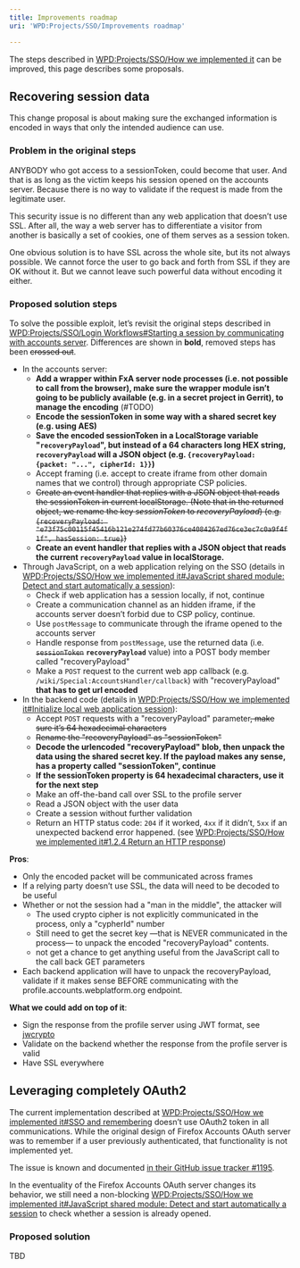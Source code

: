 ```yaml
---
title: Improvements roadmap
uri: 'WPD:Projects/SSO/Improvements roadmap'

---
```

The steps described in [WPD:Projects/SSO/How we implemented it](/WPD:Projects/SSO/How_we_implemented_it) can be improved, this page describes some proposals.

## Recovering session data

This change proposal is about making sure the exchanged information is encoded in ways that only the intended audience can use.

### Problem in the original steps

ANYBODY who got access to a sessionToken, could become that user. And that is as long as the victim keeps his session opened on the accounts server. Because there is no way to validate if the request is made from the legitimate user.

This security issue is no different than any web application that doesn’t use SSL. After all, the way a web server has to differentiate a visitor from another is basically a set of cookies, one of them serves as a session token.

One obvious solution is to have SSL across the whole site, but its not always possible. We cannot force the user to go back and forth from SSL if they are OK without it. But we cannot leave such powerful data without encoding it either.

### Proposed solution steps

To solve the possible exploit, let’s revisit the original steps described in [WPD:Projects/SSO/Login Workflows\#Starting a session by communicating with accounts server](/WPD:Projects/SSO/Login_Workflows#Starting_a_session_by_communicating_with_accounts_server). Differences are shown in **bold**, removed steps has been ~~crossed out~~.

-   In the accounts server:
    -   **Add a wrapper within FxA server node processes (i.e. not possible to call from the browser), make sure the wrapper module isn’t going to be publicly available (e.g. in a secret project in Gerrit), to manage the encoding** (\#TODO)
    -   **Encode the sessionToken in some way with a shared secret key (e.g. using AES)**
    -   **Save the encoded sessionToken in a LocalStorage variable "`recoveryPayload`", but instead of a 64 characters long HEX string, `recoveryPayload` will a JSON object (e.g. `{recoveryPayload: {packet: "...", cipherId: 1}}`)**
    -   Accept framing (i.e. accept to create iframe from other domain names that we control) through appropriate CSP policies.
    -   ~~Create an event handler that replies with a JSON object that reads the sessionToken in current localStorage. (Note that in the returned object, we rename the key *sessionToken* to *recoveryPayload*) (e.g. `{recoveryPayload: "e73f75c00115f45416b121e274fd77b60376ce4084267ed76ce3ec7c0a9f4f1f", hasSession: true}`)~~
    -   **Create an event handler that replies with a JSON object that reads the current `recoveryPayload` value in localStorage.**
-   Through JavaScript, on a web application relying on the SSO (details in [WPD:Projects/SSO/How we implemented it\#JavaScript shared module: Detect and start automatically a session](/WPD:Projects/SSO/How_we_implemented_it#JavaScript_shared_module:_Detect_and_start_automatically_a_session)):
    -   Check if web application has a session locally, if not, continue
    -   Create a communication channel as an hidden iframe, if the accounts server doesn’t forbid due to CSP policy, continue.
    -   Use `postMessage` to communicate through the iframe opened to the accounts server
    -   Handle response from `postMessage`, use the returned data (i.e. ~~`sessionToken`~~ **`recoveryPayload`** value) into a POST body member called "recoveryPayload"
    -   Make a `POST` request to the current web app callback (e.g. `/wiki/Special:AccountsHandler/callback`) with "recoveryPayload" **that has to get url encoded**
-   In the backend code (details in [WPD:Projects/SSO/How we implemented it\#Initialize local web application session](/WPD:Projects/SSO/How_we_implemented_it#Initialize_local_web_application_session)):
    -   Accept `POST` requests with a "recoveryPayload" parameter~~, make sure it’s 64 hexadecimal characters~~
    -   ~~Rename the "recoveryPayload" as "sessionToken"~~
    -   **Decode the urlencoded "recoveryPayload" blob, then unpack the data using the shared secret key. If the payload makes any sense, has a property called "sessionToken", continue**
    -   **If the sessionToken property is 64 hexadecimal characters, use it for the next step**
    -   Make an off-the-band call over SSL to the profile server
    -   Read a JSON object with the user data
    -   Create a session without further validation
    -   Return an HTTP status code: `204` if it worked, `4xx` if it didn’t, `5xx` if an unexpected backend error happened. (see [WPD:Projects/SSO/How we implemented it\#1.2.4 Return an HTTP response](/WPD:Projects/SSO/How_we_implemented_it#1.2.4_Return_an_HTTP_response))

**Pros**:

-   Only the encoded packet will be communicated across frames
-   If a relying party doesn’t use SSL, the data will need to be decoded to be useful
-   Whether or not the session had a "man in the middle", the attacker will
    -   The used crypto cipher is not explicitly communicated in the process, only a "cypherId" number
    -   Still need to get the secret key —that is NEVER communicated in the process— to unpack the encoded "recoveryPayload" contents.
    -   not get a chance to get anything useful from the JavaScript call to the call back GET parameters
-   Each backend application will have to unpack the recoveryPayload, validate if it makes sense BEFORE communicating with the profile.accounts.webplatform.org endpoint.

**What we could add on top of it**:

-   Sign the response from the profile server using JWT format, see [jwcrypto](https://github.com/mozilla/jwcrypto)
-   Validate on the backend whether the response from the profile server is valid
-   Have SSL everywhere

## Leveraging completely OAuth2

The current implementation described at [WPD:Projects/SSO/How we implemented it\#SSO and remembering](/WPD:Projects/SSO/How_we_implemented_it#SSO_and_remembering) doesn’t use OAuth2 token in all communications. While the original design of Firefox Accounts OAuth server was to remember if a user previously authenticated, that functionality is not implemented yet.

The issue is known and documented [in their GitHub issue tracker \#1195](https://github.com/mozilla/fxa-content-server/issues/1195).

In the eventuality of the Firefox Accounts OAuth server changes its behavior, we still need a non-blocking [WPD:Projects/SSO/How we implemented it\#JavaScript shared module: Detect and start automatically a session](/WPD:Projects/SSO/How_we_implemented_it#JavaScript_shared_module:_Detect_and_start_automatically_a_session) to check whether a session is already opened.

### Proposed solution

TBD
